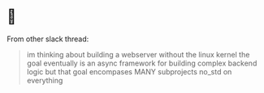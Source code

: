 # 🍿

From other slack thread:
> im thinking about building a webserver without the linux kernel
> the goal eventually is an async framework for building complex backend logic but that goal encompases MANY subprojects
> no_std on everything
